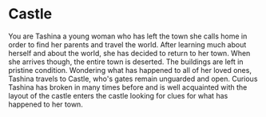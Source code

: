 # Castle

You are Tashina a young woman who has left the town she calls home in order to find her parents and travel the world. After learning much about herself and about the world, she has decided to return to her town. When she arrives though, the entire town is deserted. The buildings are left in pristine condition. Wondering what has happened to all of her loved ones, Tashina travels to Castle, who's gates remain unguarded and open. Curious Tashina has broken in many times before and is well acquainted with the layout of the castle enters the castle looking for clues for what has happened to her town.
